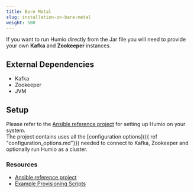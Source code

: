 ```yaml
---
title: Bare Metal
slug: installation-on-bare-metal
weight: 500
---
```


If you want to run Humio directly from the Jar file you will need to provide
your own **Kafka** and **Zookeeper** instances.

## External Dependencies

- Kafka
- Zookeeper
- JVM

## Setup

Please refer to the [Ansible reference project](https://github.com/humio/ansible-humio) for setting
up Humio on your system.  
The project contains uses all the [configuration options]({{ ref "configuration_options.md"}})
needed to connect to Kafka, Zookeeper and optionally run Humio as a cluster.

### Resources

- [Ansible reference project](https://github.com/humio/ansible-humio)
- [Example Provisioning Scripts](https://github.com/humio/provision-humio-cluster)
